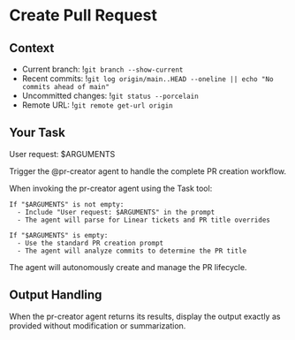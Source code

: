 # Create Pull Request

## Context

- Current branch: !`git branch --show-current`
- Recent commits: !`git log origin/main..HEAD --oneline || echo "No commits ahead of main"`
- Uncommitted changes: !`git status --porcelain`
- Remote URL: !`git remote get-url origin`

## Your Task

User request: $ARGUMENTS

Trigger the @pr-creator agent to handle the complete PR creation workflow.

When invoking the pr-creator agent using the Task tool:

```
If "$ARGUMENTS" is not empty:
  - Include "User request: $ARGUMENTS" in the prompt
  - The agent will parse for Linear tickets and PR title overrides

If "$ARGUMENTS" is empty:
  - Use the standard PR creation prompt
  - The agent will analyze commits to determine the PR title
```

The agent will autonomously create and manage the PR lifecycle.

## Output Handling

When the pr-creator agent returns its results, display the output exactly as provided without modification or summarization.